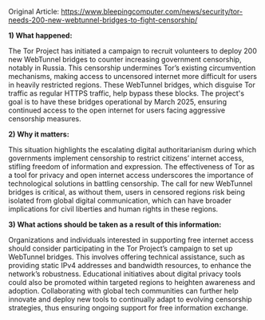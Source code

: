 Original Article: https://www.bleepingcomputer.com/news/security/tor-needs-200-new-webtunnel-bridges-to-fight-censorship/

**1) What happened:**

The Tor Project has initiated a campaign to recruit volunteers to deploy 200 new WebTunnel bridges to counter increasing government censorship, notably in Russia. This censorship undermines Tor’s existing circumvention mechanisms, making access to uncensored internet more difficult for users in heavily restricted regions. These WebTunnel bridges, which disguise Tor traffic as regular HTTPS traffic, help bypass these blocks. The project's goal is to have these bridges operational by March 2025, ensuring continued access to the open internet for users facing aggressive censorship measures.

**2) Why it matters:**

This situation highlights the escalating digital authoritarianism during which governments implement censorship to restrict citizens’ internet access, stifling freedom of information and expression. The effectiveness of Tor as a tool for privacy and open internet access underscores the importance of technological solutions in battling censorship. The call for new WebTunnel bridges is critical, as without them, users in censored regions risk being isolated from global digital communication, which can have broader implications for civil liberties and human rights in these regions.

**3) What actions should be taken as a result of this information:**

Organizations and individuals interested in supporting free internet access should consider participating in the Tor Project’s campaign to set up WebTunnel bridges. This involves offering technical assistance, such as providing static IPv4 addresses and bandwidth resources, to enhance the network’s robustness. Educational initiatives about digital privacy tools could also be promoted within targeted regions to heighten awareness and adoption. Collaborating with global tech communities can further help innovate and deploy new tools to continually adapt to evolving censorship strategies, thus ensuring ongoing support for free information exchange.